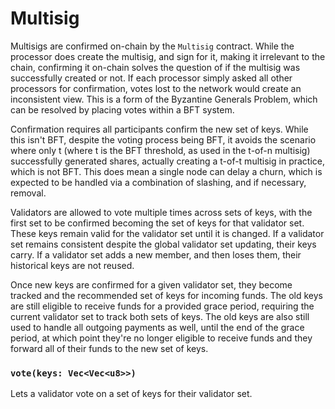 # Multisig

Multisigs are confirmed on-chain by the `Multisig` contract. While the processor
does create the multisig, and sign for it, making it irrelevant to the chain,
confirming it on-chain solves the question of if the multisig was successfully
created or not. If each processor simply asked all other processors for
confirmation, votes lost to the network would create an inconsistent view. This
is a form of the Byzantine Generals Problem, which can be resolved by placing
votes within a BFT system.

Confirmation requires all participants confirm the new set of keys. While this
isn't BFT, despite the voting process being BFT, it avoids the scenario where
only t (where t is the BFT threshold, as used in the t-of-n multisig)
successfully generated shares, actually creating a t-of-t multisig in practice,
which is not BFT. This does mean a single node can delay a churn, which is
expected to be handled via a combination of slashing, and if necessary, removal.

Validators are allowed to vote multiple times across sets of keys, with the
first set to be confirmed becoming the set of keys for that validator set. These
keys remain valid for the validator set until it is changed. If a validator set
remains consistent despite the global validator set updating, their keys carry.
If a validator set adds a new member, and then loses them, their historical keys
are not reused.

Once new keys are confirmed for a given validator set, they become tracked and
the recommended set of keys for incoming funds. The old keys are still eligible
to receive funds for a provided grace period, requiring the current validator
set to track both sets of keys. The old keys are also still used to handle all
outgoing payments as well, until the end of the grace period, at which point
they're no longer eligible to receive funds and they forward all of their funds
to the new set of keys.

### `vote(keys: Vec<Vec<u8>>)`

Lets a validator vote on a set of keys for their validator set.
